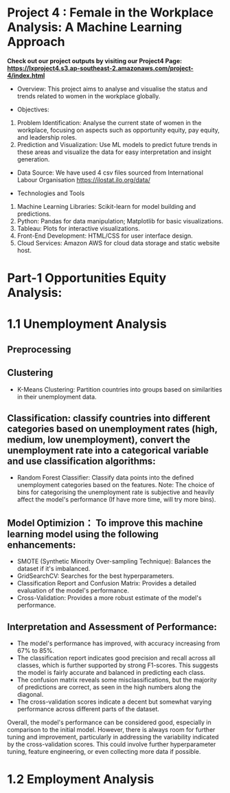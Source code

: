# Project 4 : Female in the Workplace Analysis: A Machine Learning Approach

**Check out our project outputs by visiting our Project4 Page: https://lxproject4.s3.ap-southeast-2.amazonaws.com/project-4/index.html**

- Overview: This project aims to analyse and visualise the status and trends related to women in the workplace globally. 

- Objectives: 
1.	Problem Identification: Analyse the current state of women in the workplace, focusing on aspects such as opportunity equity, pay equity, and leadership roles. 
2.	Prediction and Visualization: Use ML models to predict future trends in these areas and visualize the data for easy interpretation and insight generation.

- Data Source: We have used 4 csv files sourced from International Labour Organisation https://ilostat.ilo.org/data/ 

- Technologies and Tools
1.	Machine Learning Libraries: Scikit-learn for model building and predictions.
2.	Python: Pandas for data manipulation; Matplotlib for basic visualizations.
3.	Tableau: Plots for interactive visualizations.
4.	Front-End Development: HTML/CSS for user interface design.
5.	Cloud Services: Amazon AWS for cloud data storage and static website host.

# Part-1 Opportunities Equity Analysis: 
# 1.1 Unemployment Analysis

## Preprocessing

## Clustering
- K-Means Clustering: Partition countries into groups based on similarities in their unemployment data.

## Classification: classify countries into different categories based on unemployment rates (high, medium, low unemployment), convert the unemployment rate into a categorical variable and use classification algorithms:
- Random Forest Classifier: Classify data points into the defined unemployment categories based on the features.
Note: The choice of bins for categorising the unemployment rate is subjective and heavily affect the model's performance (If have more time, will try more bins). 

## Model Optimizion： To improve this machine learning model using the following enhancements:
- SMOTE (Synthetic Minority Over-sampling Technique): Balances the dataset if it's imbalanced.
- GridSearchCV: Searches for the best hyperparameters.
- Classification Report and Confusion Matrix: Provides a detailed evaluation of the model's performance.
- Cross-Validation: Provides a more robust estimate of the model's performance.

## Interpretation and Assessment of Performance:
- The model's performance has improved, with accuracy increasing from 67% to 85%.
- The classification report indicates good precision and recall across all classes, which is further supported by strong F1-scores. This suggests the model is fairly accurate and balanced in predicting each class.
- The confusion matrix reveals some misclassifications, but the majority of predictions are correct, as seen in the high numbers along the diagonal.
- The cross-validation scores indicate a decent but somewhat varying performance across different parts of the dataset.

Overall, the model's performance can be considered good, especially in comparison to the initial model. However, there is always room for further tuning and improvement, particularly in addressing the variability indicated by the cross-validation scores. This could involve further hyperparameter tuning, feature engineering, or even collecting more data if possible.

# 1.2 Employment Analysis 


